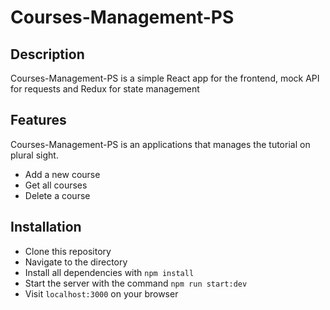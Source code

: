 # Courses-Management-PS

## Description

Courses-Management-PS is a simple React app for the frontend, mock API for requests and Redux for state management

## Features

Courses-Management-PS is an applications that manages the tutorial on plural sight.
- Add a new course
- Get all courses
- Delete a course


## Installation

- Clone this repository
- Navigate to the directory
- Install all dependencies with `npm install`
- Start the server with the command `npm run start:dev`
- Visit `localhost:3000` on your browser

